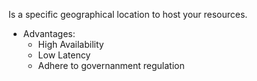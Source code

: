 Is a specific geographical location to host your resources.

* Advantages:
	* High Availability
	* Low Latency
	* Adhere to governanment regulation